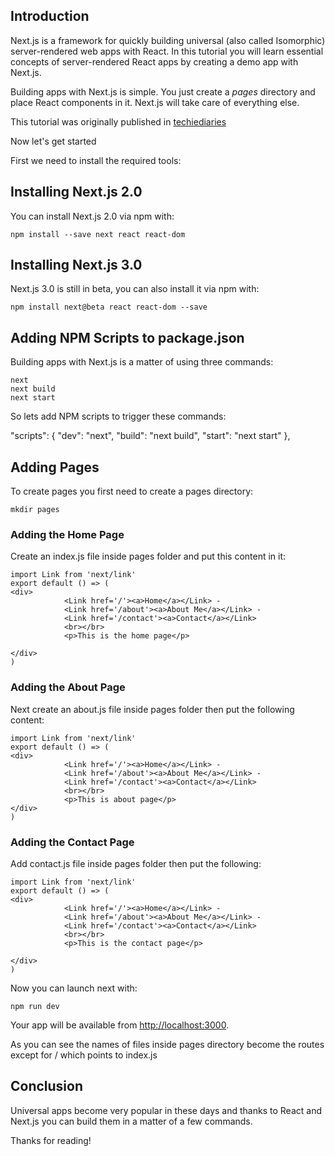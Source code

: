 
## Introduction

Next.js is a framework for quickly building universal (also called Isomorphic) server-rendered web apps with
React. In this tutorial you will learn essential concepts of server-rendered React apps by creating a demo app with Next.js.

Building apps with Next.js is simple. You just create a <em>pages</em> directory and place React components in it. Next.js will take care of everything else.

This tutorial was originally published in [techiediaries](https://www.techiediaries.com/universal-react-apps-nextjs/)

Now let's get started

First we need to install the required tools:

## Installing Next.js 2.0

You can install Next.js 2.0 via npm with:

    npm install --save next react react-dom

## Installing Next.js 3.0

 Next.js 3.0 is still in beta, you can also install it via npm with:

    npm install next@beta react react-dom --save


## Adding NPM Scripts to package.json

Building apps with Next.js is a matter of using three commands:

    next
    next build
    next start

So lets add NPM scripts to trigger these commands:

  "scripts": {
    "dev": "next",
    "build": "next build",
    "start": "next start"
  },


## Adding Pages

To create pages you first need to create a pages directory:

    mkdir pages

### Adding the Home Page

Create an index.js file inside pages folder and put this content in it:

    import Link from 'next/link'
    export default () => (
    <div>
                <Link href='/'><a>Home</a></Link> -
                <Link href='/about'><a>About Me</a></Link> -
                <Link href='/contact'><a>Contact</a></Link>  
                <br></br>
                <p>This is the home page</p>

    </div>
    )


### Adding the About Page

Next create an about.js file inside pages folder then put the following content:

    import Link from 'next/link'
    export default () => (
    <div>
                <Link href='/'><a>Home</a></Link> -
                <Link href='/about'><a>About Me</a></Link> -
                <Link href='/contact'><a>Contact</a></Link>  
                <br></br>
                <p>This is about page</p>
    </div>
    )


### Adding the Contact Page

Add contact.js file inside pages folder then put the following:

    import Link from 'next/link'
    export default () => (
    <div>
                <Link href='/'><a>Home</a></Link> -
                <Link href='/about'><a>About Me</a></Link> -
                <Link href='/contact'><a>Contact</a></Link>  
                <br></br>
                <p>This is the contact page</p>

    </div>
    )



Now you can launch next with:

    npm run dev

Your app will be available from [http://localhost:3000](http://localhost:3000).

As you can see the names of files inside pages directory become the routes except for / which points to index.js

## Conclusion

Universal apps become very popular in these days and thanks to React and Next.js you can build them in a matter
of a few commands.

Thanks for reading!

